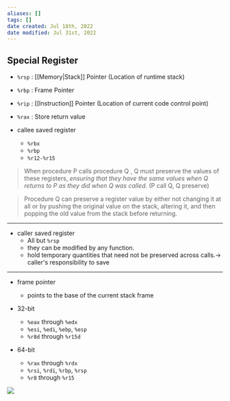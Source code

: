 ```yaml
---
aliases: []
tags: [] 
date created: Jul 18th, 2022
date modified: Jul 31st, 2022
---
```

## Special Register
- `%rsp` : [[Memory|Stack]] Pointer (Location of runtime stack)
- `%rbp` : Frame Pointer
- `%rip` : [[Instruction]] Pointer (Location of current code control point)
- `%rax` : Store return value

- callee saved register
	- `%rbx`
	- `%rbp`
	- `%r12-%r15`
> When procedure  P  calls procedure  Q ,  Q  must preserve the values of these registers, *ensuring that they have the same values when  Q  returns to  P  as they did when  Q  was called.* (P call Q, Q preserve)

> Procedure  Q can preserve a register value by either not changing it at all or by pushing the original value on the stack, altering it, and then popping the old value from the stack before returning.

___
- caller saved register
	- All but `%rsp`
	- they can be modified by any function.
	- hold temporary quantities that need not be preserved across calls.-> caller's responsibility to save

___
- frame pointer
	- points to the base of the current stack frame

- 32-bit
	- `%eax` through `%edx`
	- `%esi`, `%edi`, `%ebp`, `%esp`
	- `%r8d` through `%r15d`
- 64-bit
	- `%rax` through `%rdx`
	- `%rsi`, `%rdi`, `%rbp`, `%rsp`
	- `%r8` through `%r15`
	
![](https://img.ynchen.me/2022/07/51fbf373929ab0213c03db80b4b72a65.png)
